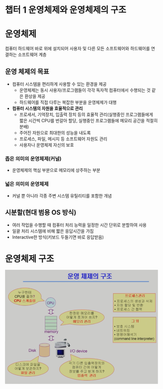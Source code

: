 # 챕터 1 운영체제와 운영체제의 구조

# 운영체제

컴퓨터 하드웨어 바로 위에 설치되어 사용자 및 다른 모든 소프트웨어와 하드웨어를 연결하는 소프트웨어 계층

## 운영 체제의 목표

- 컴퓨터 시스템을 편리하게 사용할 수 있는 환경을 제공
    - 운영체제는 동시 사용자/프로그램들이 각각 독자적 컴퓨터에서 수행되는 것 같은 환상을 제공
    - 하드웨어를 직접 다루는 복잡한 부분을 운영체제가 대행
- **컴퓨터 시스템의 자원을 효율적으로 관리**
    - 프로세서, 기억장치, 입출력 장치 등의 효율적 관리(실행중인 프로그램들에게 짧은 시간씩 CPU를 번갈아 할당, 실행중인 프로그램들에 메모리 공간을 적절히 분배)
    - 주어진 자원으로 최대한의 성능을 내도록
    - 프로세스, 파일, 메시지 등 소프트웨어 자원도 관리
    - 사용자나 운영체제 자신의 보호

### 좁은 의미의 운영체제(커널)

- 운영체제의 핵심 부분으로 메모리에 상주하는 부분

### 넓은 의미의 운영체제

- 커널 뿐 아니라 각종 주변 시스템 유틸리티를 포함한 개념

## 시분할(현대 범용 OS 방식)

- 여러 작업을 수행할 때 컴퓨터 처리 능력을 일정한 시간 단위로 분할하여 사용
- 일괄 처리 시스템에 비해 짧은 응답시간을 가짐
- Interactive한 방식(키보드 두들기면 바로 응답받음)

# 운영체제 구조

![Untitled](image/운영체제/챕터1/Untitled.png)
